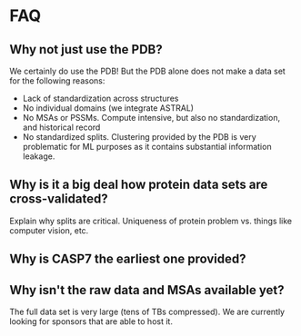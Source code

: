 # FAQ
## Why not just use the PDB?
We certainly do use the PDB! But the PDB alone does not make a data set for the following reasons:
* Lack of standardization across structures
* No individual domains (we integrate ASTRAL)
* No MSAs or PSSMs. Compute intensive, but also no standardization, and historical record
* No standardized splits. Clustering provided by the PDB is very problematic for ML purposes as it contains substantial information leakage.

## Why is it a big deal how protein data sets are cross-validated?
Explain why splits are critical. Uniqueness of protein problem vs. things like computer vision, etc.

## Why is CASP7 the earliest one provided?


## Why isn't the raw data and MSAs available yet?
The full data set is very large (tens of TBs compressed). We are currently looking for sponsors that are able to host it.
